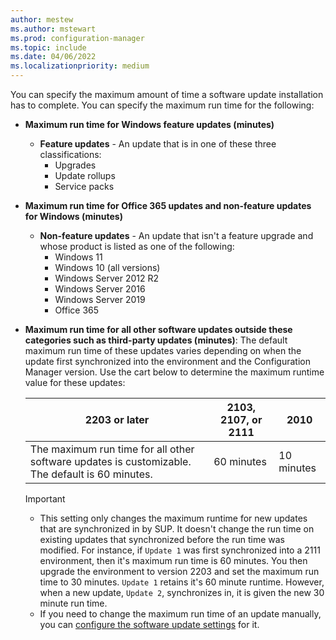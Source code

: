 ```yaml
---
author: mestew
ms.author: mstewart
ms.prod: configuration-manager
ms.topic: include
ms.date: 04/06/2022
ms.localizationpriority: medium
---
```


<!--This file is shared by /sum/get-started/install-a-software-update-point.md and /sum/plan-design/plan-for-software-updates.md. The headers are context driven by the article and both have"bkmk_maxruntime" as an anchor. -->

You can specify the maximum amount of time a software update installation has to complete. You can specify the maximum run time for the following:<!--3734426-->

- **Maximum run time for Windows feature updates (minutes)**
  - **Feature updates** - An update that is in one of these three classifications:
    - Upgrades
    - Update rollups
    - Service packs

- **Maximum run time for Office 365 updates and non-feature updates for Windows (minutes)**
  - **Non-feature updates** - An update that isn't a feature upgrade and whose product is listed as one of the following:
    - Windows 11
    - Windows 10 (all versions)
    - Windows Server 2012 R2
    - Windows Server 2016
    - Windows Server 2019
    - Office 365

- **Maximum run time for all other software updates outside these categories such as third-party updates (minutes)**: The default maximum run time of these updates varies depending on when the update first synchronized into the environment and the Configuration Manager version. Use the cart below to determine the maximum runtime value for these updates: 
   
   |**2203 or later** |  **2103, 2107, or 2111**|  **2010** |
   |---|---|---|
   | The maximum run time for all other software updates is customizable. The default is 60 minutes.<!--12770887-->|  60 minutes <!--7833866-->| 10 minutes|
   > [!Important]
   > - This setting only changes the maximum runtime for new updates that are synchronized in by SUP. It doesn't change the run time on existing updates that synchronized before the run time was modified. For instance, if `Update 1` was first synchronized into a 2111 environment, then it's maximum run time is 60 minutes. You then upgrade the environment to version 2203 and set the maximum run time to 30 minutes. `Update 1` retains it's 60 minute runtime. However, when a new update, `Update 2`, synchronizes in, it is given the new 30 minute run time. 
   > - If you need to change the maximum run time of an update manually, you can [configure the software update settings](../get-started/manage-settings-for-software-updates.md#BKMK_SoftwareUpdatesSettings) for it.
